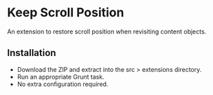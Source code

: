 # Keep Scroll Position

An extension to restore scroll position when revisiting content objects.

## Installation

* Download the ZIP and extract into the src > extensions directory.
* Run an appropriate Grunt task.
* No extra configuration required.